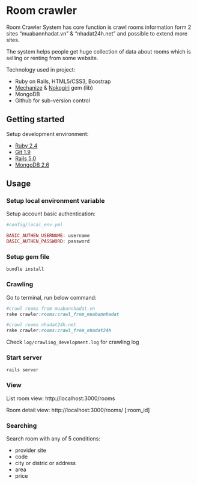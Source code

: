 # Room crawler
Room Crawler System has core function is crawl rooms information form 2 sites “muabannhadat.vn” & “nhadat24h.net” and possible to extend more sites. 

The system helps people get huge collection of data about rooms which is selling or renting from some website. 

Technology used in project: 
+ Ruby on Rails, HTML5/CSS3, Boostrap 
+ [Mechanize](https://github.com/sparklemotion/mechanize) & [Nokogiri](https://github.com/sparklemotion/nokogiri) gem (lib) 
+ MongoDB 
+ Github for sub-version control 

## Getting started
Setup development environment:
+ [Ruby 2.4](https://www.ruby-lang.org/en/documentation/installation)
+ [Git 1.9](https://git-scm.com/book/en/v2/Getting-Started-Installing-Git)
+ [Rails 5.0](https://gorails.com/setup/ubuntu/16.04)
+ [MongoDB 2.6](https://docs.mongodb.com/manual/tutorial/install-mongodb-on-ubuntu)

## Usage

### Setup local environment variable
Setup account basic authentication:
```ruby
#config/local_env.yml

BASIC_AUTHEN_USERNAME: username
BASIC_AUTHEN_PASSWORD: password 
```

### Setup gem file
```
bundle install
```

### Crawling

Go to terminal, run below command:

```ruby
#crawl rooms from muabannhadat.vn
rake crawler:rooms:crawl_from_muabannhadat

#crawl rooms nhadat24h.net
rake crawler:rooms:crawl_from_nhadat24h
```

Check ```log/crawling_development.log``` for crawling log

### Start server
```
rails server
```

### View
List room view: http://localhost:3000/rooms

Room detail view: http://localhost:3000/rooms/ [:room_id]

### Searching
Search room with any of 5 conditions:
+ provider site
+ code
+ city or distric or address
+ area
+ price
